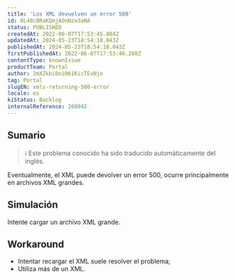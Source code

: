 ```yaml
---
title: 'Los XML devuelven un error 500'
id: 6L48cBRaKQmjAOnNza3aNA
status: PUBLISHED
createdAt: 2022-06-07T17:53:45.884Z
updatedAt: 2024-05-23T18:54:18.843Z
publishedAt: 2024-05-23T18:54:18.843Z
firstPublishedAt: 2022-06-07T17:53:46.260Z
contentType: knownIssue
productTeam: Portal
author: 2mXZkbi0oi061KicTExNjo
tag: Portal
slugEN: xmls-returning-500-error
locale: es
kiStatus: Backlog
internalReference: 268042
---
```


## Sumario

>ℹ️ Este problema conocido ha sido traducido automáticamente del inglés.


Eventualmente, el XML puede devolver un error 500, ocurre principalmente en archivos XML grandes.



##

## Simulación


Intente cargar un archivo XML grande.




## Workaround



- Intentar recargar el XML suele resolver el problema;
- Utiliza más de un XML.





